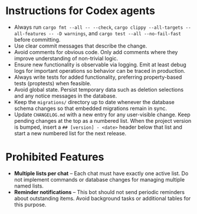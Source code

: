 # Instructions for Codex agents

- Always run `cargo fmt --all -- --check`, `cargo clippy --all-targets --all-features -- -D warnings`, and `cargo test --all --no-fail-fast` before committing.
- Use clear commit messages that describe the change.
- Avoid comments for obvious code. Only add comments where they improve
  understanding of non-trivial logic.
- Ensure new functionality is observable via logging. Emit at least debug logs
  for important operations so behavior can be traced in production.
- Always write tests for added functionality, preferring property-based tests
  (proptests) when feasible.
- Avoid global state. Persist temporary data such as deletion selections and any notice messages in the database.
- Keep the `migrations/` directory up to date whenever the database schema changes so that embedded migrations remain in sync.
- Update `CHANGELOG.md` with a new entry for any user-visible change. Keep pending changes at the top as a numbered list. When the project version is bumped, insert a `## [version] - <date>` header below that list and start a new numbered list for the next release.

# Prohibited Features

- **Multiple lists per chat** – Each chat must have exactly one active list. Do not implement commands or database changes for managing multiple named lists.
- **Reminder notifications** – This bot should not send periodic reminders about outstanding items. Avoid background tasks or additional tables for this purpose.
